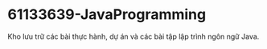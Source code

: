 # 61133639-JavaProgramming
Kho lưu trữ các bài thực hành, dự án và các bài tập lập trình ngôn ngữ Java.
